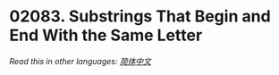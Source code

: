 # 02083. Substrings That Begin and End With the Same Letter

  _Read this in other languages:_
    [_简体中文_](README.zh-CN.md)

